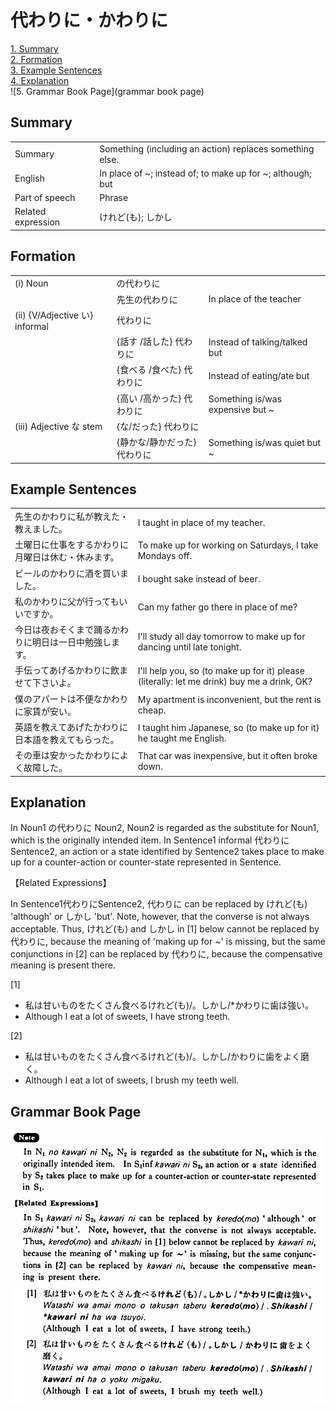 # 代わりに・かわりに

[1. Summary](#summary)<br>
[2. Formation](#formation)<br>
[3. Example Sentences](#example-sentences)<br>
[4. Explanation](#explanation)<br>
![5. Grammar Book Page](grammar book page)<br>


## Summary

<table><tr>   <td>Summary</td>   <td>Something (including an action) replaces something else.</td></tr><tr>   <td>English</td>   <td>In place of ~; instead of; to make up for ~; although; but</td></tr><tr>   <td>Part of speech</td>   <td>Phrase</td></tr><tr>   <td>Related expression</td>   <td>けれど(も); しかし</td></tr></table>

## Formation

<table class="table"> <tbody><tr class="tr head"> <td class="td"><span class="numbers">(i)</span> <span> <span class="bold">Noun</span></span></td> <td class="td"><span class="concept">の代わりに</span> </td> <td class="td"><span>&nbsp;</span></td> </tr> <tr class="tr"> <td class="td"><span>&nbsp;</span></td> <td class="td"><span>先生<span class="concept">の代わりに</span></span> </td> <td class="td"><span>In    place of the teacher</span></td> </tr> <tr class="tr head"> <td class="td"><span class="numbers">(ii)</span> <span> <span class="bold">{V/Adjective い}    informal</span></span></td> <td class="td"><span class="concept">代わりに</span> </td> <td class="td"><span>&nbsp;</span></td> </tr> <tr class="tr"> <td class="td"><span>&nbsp;</span></td> <td class="td"><span>{話す /話した} <span class="concept">代わりに</span></span></td> <td class="td"><span>Instead    of talking/talked but</span></td> </tr> <tr class="tr"> <td class="td"><span>&nbsp;</span></td> <td class="td"><span>{食べる /食べた} <span class="concept">代わりに</span></span></td> <td class="td"><span>Instead    of eating/ate but</span></td> </tr> <tr class="tr"> <td class="td"><span>&nbsp;</span></td> <td class="td"><span>{高い /高かった} <span class="concept">代わりに</span></span></td> <td class="td"><span>Something    is/was expensive but ~</span></td> </tr> <tr class="tr head"> <td class="td"><span class="numbers">(iii)</span> <span> <span class="bold">Adjective な stem</span></span></td> <td class="td"><span>{<span class="concept">な</span>/<span class="concept">だった</span>} <span class="concept">代わりに</span></span></td> <td class="td"><span>&nbsp;</span></td> </tr> <tr class="tr"> <td class="td"><span>&nbsp;</span></td> <td class="td"><span>{静か<span class="concept">な</span>/静か<span class="concept">だった</span>} <span class="concept">代わりに</span></span></td> <td class="td"><span>Something    is/was quiet but ~</span></td> </tr></tbody></table>

## Example Sentences

<table><tr>   <td>先生のかわりに私が教えた・教えました。</td>   <td>I taught in place of my teacher.</td></tr><tr>   <td>土曜日に仕事をするかわりに月曜日は休む・休みます。</td>   <td>To make up for working on Saturdays, I take Mondays off.</td></tr><tr>   <td>ビールのかわりに酒を買いました。</td>   <td>I bought sake instead of beer.</td></tr><tr>   <td>私のかわりに父が行ってもいいですか。</td>   <td>Can my father go there in place of me?</td></tr><tr>   <td>今日は夜おそくまで踊るかわりに明日は一日中勉強します。</td>   <td>I'll study all day tomorrow to make up for dancing until late tonight.</td></tr><tr>   <td>手伝ってあげるかわりに飲ませて下さいよ。</td>   <td>I'll help you, so (to make up for it) please (literally: let me drink) buy me a drink, OK?</td></tr><tr>   <td>僕のアパートは不便なかわりに家賃が安い。</td>   <td>My apartment is inconvenient, but the rent is cheap.</td></tr><tr>   <td>英語を教えてあげたかわりに日本語を教えてもらった。</td>   <td>I taught him Japanese, so (to make up for it) he taught me English.</td></tr><tr>   <td>その車は安かったかわりによく故障した。</td>   <td>That car was inexpensive, but it often broke down.</td></tr></table>

## Explanation

<p>In Noun1 の<span class="cloze">代わりに</span> Noun2, Noun2 is regarded as the substitute for Noun1, which is the originally intended item. In Sentence1 informal <span class="cloze">代わりに</span> Sentence2, an action or a state identified by Sentence2 takes place to make up for a counter-action or counter-state represented in Sentence.</p>  <p>【Related Expressions】</p>  <p>In Sentence1<span class="cloze">代わりに</span>Sentence2, <span class="cloze">代わりに</span> can be replaced by けれど(も) 'although' or しかし 'but'. Note, however, that the converse is not always acceptable. Thus, けれど(も) and しかし in [1] below cannot be replaced by <span class="cloze">代わりに</span>, because the meaning of 'making up for ~' is missing, but the same conjunctions in [2] can be replaced by <span class="cloze">代わりに</span>, because the compensative meaning is present there.</p>  <p>[1]</p>  <ul> <li>私は甘いものをたくさん食べるけれど(も)/。しかし/*<span class="cloze">かわりに</span>歯は強い。</li> <li>Although I eat a lot of sweets, I have strong teeth.</li> </ul>  <p>[2]</p>  <ul> <li>私は甘いものをたくさん食べるけれど(も)/。しかし/<span class="cloze">かわりに</span>歯をよく磨く。</li> <li>Although I eat a lot of sweets, I brush my teeth well.</li> </ul>

## Grammar Book Page

![](../img/Basic代わりに.png)

